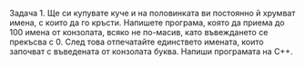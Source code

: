 Задача 1. Ще си купувате куче и на половинката ви постоянно й хрумват имена, с които да го кръсти. Напишете програма, която да приема до 100 имена от конзолата, всяко не по-масив, като въвеждането се прекъсва с 0. След това отпечатайте единствето имената, които започват с въведената от конзолата буква. Напиши програмата на C++.
